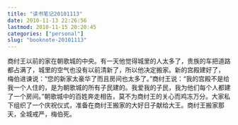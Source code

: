 ```yaml
---
title: "读书笔记20101113"
date: 2010-11-13 22:26:56
lastmod: 2010-11-15 20:20:45
categories: ["personal"]
slug: "booknote-20101113"
---
```




商纣王以前的家在朝歌城的中央。有一天他觉得城里的人太多了，贵族的车把道路都占满了，城里的空气也没有以前清新了，所以他决定搬家。新的宫殿建好了，
梅伯进谏说：“您的新家太豪华了而且房间也太多了。”商纣王说：“我的宫殿不是给我一个人住的，是为朝歌城的所有子民建的。我爱我的子民，我为他们每个人都建了一个房间。”朝歌城中的百姓奔走相告，莫不为商纣王的关心而鸡冻万分。大家私下组织了一个庆祝仪式，准备在商纣王搬家的大好日子献给大王。商纣王搬家那天，全城戒严，梅伯死。
